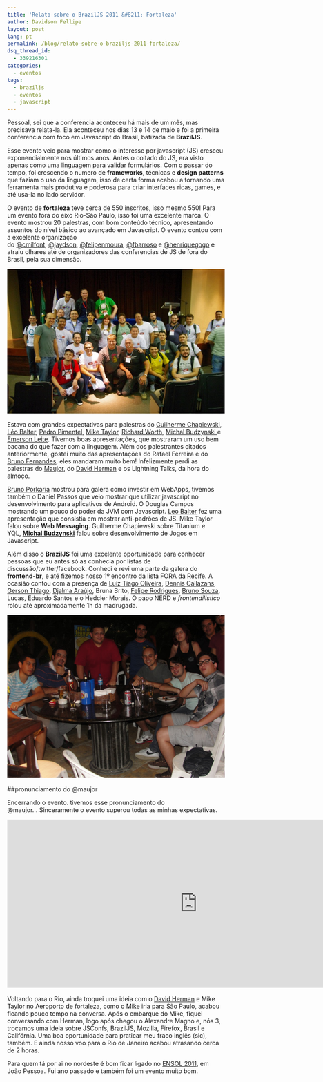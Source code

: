 ```yaml
---
title: 'Relato sobre o BrazilJS 2011 &#8211; Fortaleza'
author: Davidson Fellipe
layout: post
lang: pt
permalink: /blog/relato-sobre-o-braziljs-2011-fortaleza/
dsq_thread_id:
  - 339216301
categories:
  - eventos
tags:
  - braziljs
  - eventos
  - javascript
---
```

Pessoal, sei que a conferencia aconteceu há mais de um mês, mas precisava relata-la. Ela aconteceu nos dias 13 e 14 de maio e foi a primeira conferencia com foco em Javascript do Brasil, batizada de **BrazilJS**.

Esse evento veio para mostrar como o interesse por javascript (JS) cresceu exponencialmente nos últimos anos. Antes o coitado do JS, era visto apenas como uma linguagem para validar formulários. Com o passar do tempo, foi crescendo o numero de **frameworks**, técnicas e **design patterns** que faziam o uso da linguagem, isso de certa forma acabou a tornando uma ferramenta mais produtiva e poderosa para criar interfaces ricas, games, e até usa-la no lado servidor.

O evento de **fortaleza** teve cerca de 550 inscritos, isso mesmo 550! Para um evento fora do eixo Rio-São Paulo, isso foi uma excelente marca. O evento mostrou 20 palestras, com bom conteúdo técnico, apresentando assuntos do nível básico ao avançado em Javascript. O evento contou com a excelente organização do [@cmilfont][1], [@jaydson][2], [@felipenmoura][3], [@fbarroso][4] e [@henriquegogo][5] e atraiu olhares até de organizadores das conferencias de JS de fora do Brasil, pela sua dimensão.

 [1]: http://twitter.com/#!/cmilfont
 [2]: http://twitter.com/#!/jaydson
 [3]: http://twitter.com/felipenmoura "Felipe Nascimento"
 [4]: http://twitter.com/fbarroso "Barroso"
 [5]: http://twitter.com/henriquegogo "Henrique Gogo"

<p><img src="/assets/img/galera-braziljs-2011.jpg" alt="galera na braziljs"></p>

Estava com grandes expectativas para palestras do [Guilherme Chapiewski][7], [Léo Balter][8], [Pedro Pimentel][9], [Mike Taylor][10], [Richard Worth][11], [Michal Budzynski ][12]e [Emerson Leite][13]. Tivemos boas apresentações, que mostraram um uso bem bacana do que fazer com a linguagem. Além dos palestrantes citados anteriormente, gostei muito das apresentações do Rafael Ferreira e do [Bruno Fernandes][14], eles mandaram muito bem! Infelizmente perdi as palestras do [Maujor][15], do [David Herman][16] e os Lightning Talks, da hora do almoço.

 [7]: http://twitter.com/#!/gchapiewski
 [8]: http://twitter.com/#!/leobalter
 [9]: http://twitter.com/#!/zukunftsalick
 [10]: http://twitter.com/#!/miketaylr
 [11]: http://twitter.com/#!/rworth
 [12]: http://twitter.com/#!/michalbe
 [13]: http://codificando.com/
 [14]: http://twitter.com/#!/Porkaria
 [15]: http://twitter.com/#!/maujor
 [16]: http://twitter.com/#!/LittleCalculist

[Bruno Porkaria][17] mostrou para galera como investir em WebApps, tivemos também o Daniel Passos que veio mostrar que utilizar javascript no desenvolvimento para aplicativos de Android. O Douglas Campos mostrando um pouco do poder da JVM com Javascript. [Leo Balter][18] fez uma apresentação que consistia em mostrar anti-padrões de JS. Mike Taylor falou sobre **Web Messaging**. Guilherme Chapiewski sobre Titanium e YQL, **[Michal Budzynski][12]** falou sobre desenvolvimento de Jogos em Javascript.

 [17]: http://twitter.com/#!/porkaria
 [18]: http://leobalter.net/

Além disso o **BrazilJS** foi uma excelente oportunidade para conhecer pessoas que eu antes só as conhecia por listas de discussão/twitter/facebook. Conheci e revi uma parte da galera do **frontend-br**, e até fizemos nosso 1º encontro da lista FORA da Recife. A ocasião contou com a presença de [Luiz Tiago Oliveira][19], [Dennis Callazans][20], [Gerson Thiago][21], [Djalma Araújo][22], Bruna Brito, [Felipe Rodrigues][23], [Bruno Souza][24], Lucas, Eduardo Santos e o Hedcler Morais. O papo NERD e *frontendilistico* rolou até aproximadamente 1h da madrugada.

 [19]: http://twitter.com/#!/luiztiago
 [20]: http://twitter.com/#!/dannnish
 [21]: http://twitter.com/#!/gersonthiago
 [22]: http://twitter.com/#!/djalmaaraujo
 [23]: http://twitter.com/#!/feliperodrigues
 [24]: http://twitter.com/#!/brunosouza

<p><img src="/assets/img/pernambuco-braziljs-2011.jpg" alt="pernambucanos no braziljs 2011"></p>

##pronunciamento do @maujor

Encerrando o evento. tivemos esse pronunciamento do @maujor… Sinceramente o evento superou todas as minhas expectativas.

<p><object width="880" height="390"><param name="movie" value="http://www.youtube.com/v/7-kPokxhFUU?version=3&amp;hl=en_US&amp;rel=0" /><param name="allowFullScreen" value="true" /><param name="allowscriptaccess" value="always" /><embed type="application/x-shockwave-flash" width="880" height="390" src="http://www.youtube.com/v/7-kPokxhFUU?version=3&amp;hl=en_US&amp;rel=0" allowfullscreen="true" allowscriptaccess="always"></embed></object></p>

Voltando para o Rio, ainda troquei uma ideia com o [David Herman][26] e Mike Taylor no Aeroporto de fortaleza, como o Mike iria para São Paulo, acabou ficando pouco tempo na conversa. Após o embarque do Mike, fiquei conversando com Herman, logo após chegou o Alexandre Magno e, nós 3, trocamos uma ideia sobre JSConfs, BrazilJS, Mozilla, Firefox, Brasil e Califórnia. Uma boa oportunidade para praticar meu fraco inglês (sic), também. E ainda nosso voo para o Rio de Janeiro acabou atrasando cerca de 2 horas.

 [26]: http://twitter.com/#!/littlecalculist

Para quem tá por ai no nordeste é bom ficar ligado no [ENSOL 2011][27], em João Pessoa. Fui ano passado e também foi um evento muito bom.

 [27]: http://www.ensol.org.br/